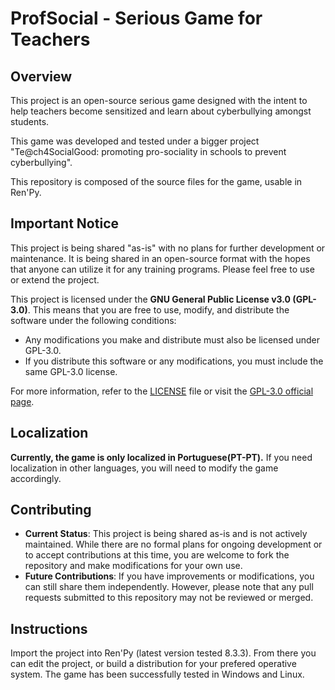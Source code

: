 # ProfSocial - Serious Game for Teachers
## Overview

This project is an open-source serious game designed with the intent to help teachers become sensitized and learn about cyberbullying amongst students.

This game was developed and tested under a bigger project "Te@ch4SocialGood: promoting pro-sociality in schools to prevent cyberbullying".

This repository is composed of the source files for the game, usable in Ren'Py.

## Important Notice
This project is being shared "as-is" with no plans for further development or maintenance. It is being shared in an open-source format with the hopes that anyone can utilize it for any training programs. Please feel free to use or extend the project.

This project is licensed under the **GNU General Public License v3.0 (GPL-3.0)**. This means that you are free to use, modify, and distribute the software under the following conditions:

- Any modifications you make and distribute must also be licensed under GPL-3.0.
- If you distribute this software or any modifications, you must include the same GPL-3.0 license.

For more information, refer to the [LICENSE](./LICENSE) file or visit the [GPL-3.0 official page](https://www.gnu.org/licenses/gpl-3.0.en.html).

## Localization

**Currently, the game is only localized in Portuguese(PT-PT).** If you need localization in other languages, you will need to modify the game accordingly.

## Contributing

- **Current Status**: This project is being shared as-is and is not actively maintained. While there are no formal plans for ongoing development or to accept contributions at this time, you are welcome to fork the repository and make modifications for your own use.
- **Future Contributions**: If you have improvements or modifications, you can still share them independently. However, please note that any pull requests submitted to this repository may not be reviewed or merged.

## Instructions
Import the project into Ren'Py (latest version tested 8.3.3). From there you can edit the project, or build a distribution for your prefered operative system. The game has been successfully tested in Windows and Linux.
